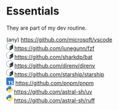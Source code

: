 # Essentials

They are part of my dev routine.

(any) https://github.com/microsoft/vscode <br/>
<img src="assets/bash-logo.png" style="height:20px;" /> https://github.com/junegunn/fzf <br/>
<img src="assets/bash-logo.png" style="height:20px;" /> https://github.com/sharkdp/bat <br/>
<img src="assets/bash-logo.png" style="height:20px;" /> https://github.com/direnv/direnv <br/>
<img src="assets/bash-logo.png" style="height:20px;" /> https://github.com/starship/starship <br/>
<img src="assets/ts-logo.png" style="height:20px;" /> https://github.com/pnpm/pnpm <br/>
<img src="assets/python-logo.png" style="height:20px;" /> https://github.com/astral-sh/uv <br/>
<img src="assets/python-logo.png"  style="height:20px;" /> https://github.com/astral-sh/ruff <br/>
